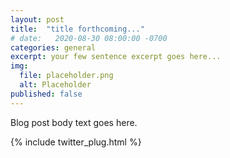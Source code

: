 ```yaml
---
layout: post
title:  "title forthcoming..."
# date:   2020-08-30 08:00:00 -0700
categories: general
excerpt: your few sentence excerpt goes here...
img:
  file: placeholder.png
  alt: Placeholder
published: false
---
```


Blog post body text goes here.

{% include twitter_plug.html %}